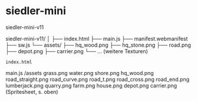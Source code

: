 # siedler-mini
siedler-mini-v11

siedler-mini-v11/
│
├── index.html
├── main.js
├── manifest.webmanifest
├── sw.js
└── assets/
    ├── hq_wood.png
    ├── hq_stone.png
    ├── road.png
    ├── depot.png
    ├── carrier.png
    └── … (weitere Texturen)

    index.html
main.js
/assets
  grass.png  water.png  shore.png
  hq_wood.png
  road_straight.png  road_curve.png  road_t.png  road_cross.png  road_end.png
  lumberjack.png  quarry.png  farm.png  house.png  depot.png
  carrier.png   (Spritesheet, s. oben)

